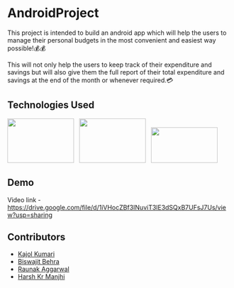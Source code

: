 # AndroidProject

This project is intended to build an android app which will help the users to manage their personal budgets in the most convenient and easiest way possible!💰💰

This will not only help the users to keep track of their expenditure and savings but will also give them the full report of their total expenditure and savings at the end of the month or whenever required.💳

## Technologies Used
<img src="https://icon-library.com/images/java-icon-image/java-icon-image-4.jpg" height="100" width="150"/> &nbsp; <img src="https://freepngimg.com/download/android/58550-mobile-development-android-studio-app-free-download-image.png" height="100" width="150" /> &nbsp; <img src="https://upload.wikimedia.org/wikipedia/commons/thumb/e/e0/Git-logo.svg/1280px-Git-logo.svg.png" height="80" width="150" />

## Demo

Video link - https://drive.google.com/file/d/1iVHocZBf3INuviT3lE3dSQxB7UFsJ7Us/view?usp=sharing


## Contributors

- [Kajol Kumari](https://github.com/Kajol-Kumari)
- [Biswajit Behra](https://github.com/biswa1751)
- [Raunak Aggarwal](https://github.com/raunak111)
- [Harsh Kr Manjhi](https://github.com/theveryharsh)

